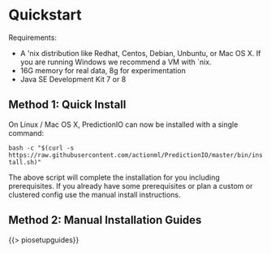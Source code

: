 # Quickstart

Requirements:

 - A 'nix distribution like Redhat, Centos, Debian, Unbuntu, or Mac OS X. If you are running Windows we recommend a VM with `nix.
 - 16G memory for real data, 8g for experimentation
 - Java SE Development Kit 7 or 8

## Method 1: Quick Install

On Linux / Mac OS X, PredictionIO can now be installed with a single command:

`bash -c "$(curl -s https://raw.githubusercontent.com/actionml/PredictionIO/master/bin/install.sh)"`

The above script will complete the installation for you including prerequisites. If you already have some prerequisites or plan a custom or clustered config use the manual install instructions. 

## Method 2: Manual Installation Guides

{{> piosetupguides}}
